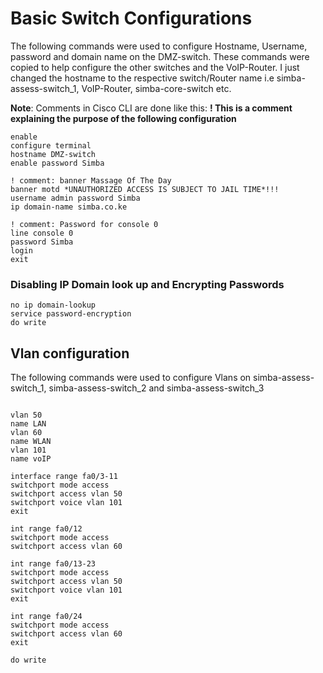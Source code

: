 # Basic Switch Configurations
The following commands were used to configure Hostname, Username, password and domain name on the DMZ-switch.
These commands were copied to help configure the other switches and the VoIP-Router. I just changed the hostname to the respective switch/Router name i.e simba-assess-switch_1, VoIP-Router, simba-core-switch etc.

**Note**: Comments in Cisco CLI are done like this:
**! This is a comment explaining the purpose of the following configuration**

```
enable
configure terminal
hostname DMZ-switch
enable password Simba

! comment: banner Massage Of The Day
banner motd *UNAUTHORIZED ACCESS IS SUBJECT TO JAIL TIME*!!!
username admin password Simba
ip domain-name simba.co.ke

! comment: Password for console 0
line console 0
password Simba
login
exit
```
### Disabling IP Domain look up and Encrypting Passwords

```
no ip domain-lookup
service password-encryption 
do write

```

## Vlan configuration
The following commands were used to configure Vlans on simba-assess-switch_1, simba-assess-switch_2 and simba-assess-switch_3
```

vlan 50
name LAN
vlan 60
name WLAN
vlan 101
name voIP

interface range fa0/3-11
switchport mode access
switchport access vlan 50
switchport voice vlan 101
exit

int range fa0/12
switchport mode access
switchport access vlan 60

int range fa0/13-23
switchport mode access
switchport access vlan 50
switchport voice vlan 101
exit

int range fa0/24
switchport mode access
switchport access vlan 60
exit

do write
```
